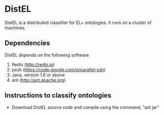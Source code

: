 DistEL
======

DistEL is a distributed classifier for EL+ ontologies. It runs on a cluster of machines.


## Dependencies

DistEL depends on the following software 

1. Redis (http://redis.io)
2. pssh (https://code.google.com/p/parallel-ssh)
3. Java, version 1.6 or above
4. ant (http://ant.apache.org)

## Instructions to classify ontologies

- Download DistEL source code and compile using the command, "ant jar"